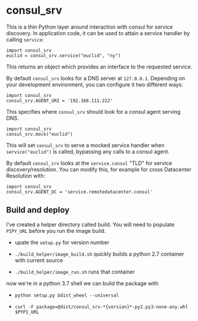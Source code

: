 # consul_srv

This is a thin Python layer around interaction with consul for service discovery. In application code, it can be used to attain a service handler by calling `service`:

```
import consul_srv
euclid = consul_srv.service("euclid", "ny")
```

This returns an object which provides an interface to the requested service.

By default `consul_srv` looks for a DNS server at `127.0.0.1`. Depending on your development environment, you can configure it two different ways:

```
import consul_srv
consul_srv.AGENT_URI = '192.168.111.222'
```

This specifies where `consul_srv` should look for a consul agent serving DNS.

```
import consul_srv
consul_srv.mock("euclid")
```

This will set `consul_srv` to serve a mocked service handler when `service("euclid")` is called, bypassing any calls to a consul agent.


By default `consul_srv` looks at the `service.consul` "TLD" for service discovery/resolution.  You can modify this, for example for cross Datacenter Resolution with:

```
import consul_srv
consul_srv.AGENT_DC = 'service.remotedatacenter.consul'
```


## Build and deploy

I've created a helper directory called build. You will need to populate `PIPY_URL` before you run the image build.

 - upate the `setup.py` for version number

 - `./build_helper/image_build.sh` quickly builds a python 2.7 container with current source

 - `./build_helper/image_run.sh` runs that container

now we're in a python 3.7 shell we can build the package with

 - `python setup.py bdist_wheel --universal`

 - `curl -F package=@dist/consul_srv-*{version}*-py2.py3-none-any.whl $PYPI_URL`
